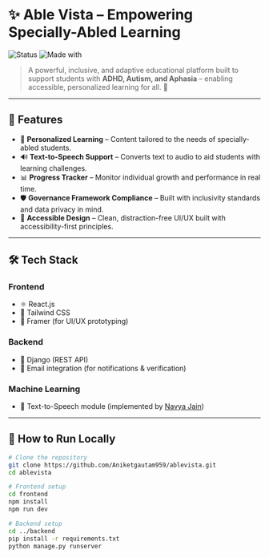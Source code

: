 
# ✨ Able Vista – Empowering Specially-Abled Learning

![Status](https://img.shields.io/badge/status-Active-blue)
![Made with](https://img.shields.io/badge/made%20with-React%20%26%20Django-blue)

> A powerful, inclusive, and adaptive educational platform built to support students with **ADHD, Autism, and Aphasia** – enabling accessible, personalized learning for all. 💙

---

## 🌟 Features

- 🧠 **Personalized Learning** – Content tailored to the needs of specially-abled students.
- 🔊 **Text-to-Speech Support** – Converts text to audio to aid students with learning challenges.
- 📊 **Progress Tracker** – Monitor individual growth and performance in real time.
- 🛡️ **Governance Framework Compliance** – Built with inclusivity standards and data privacy in mind.
- 🎯 **Accessible Design** – Clean, distraction-free UI/UX built with accessibility-first principles.

---

## 🛠️ Tech Stack

### Frontend
- ⚛️ React.js
- 🎨 Tailwind CSS
- 🧩 Framer (for UI/UX prototyping)

### Backend
- 🐍 Django (REST API)
- 📧 Email integration (for notifications & verification)

### Machine Learning
- 🤖 Text-to-Speech module (implemented by [Navya Jain](#))

---

## 🧪 How to Run Locally

```bash
# Clone the repository
git clone https://github.com/Aniketgautam959/ablevista.git
cd ablevista

# Frontend setup
cd frontend
npm install
npm run dev

# Backend setup
cd ../backend
pip install -r requirements.txt
python manage.py runserver

